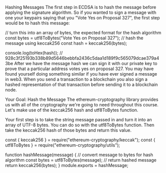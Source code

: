 Hashing Messages
The first step in ECDSA is to hash the message before applying the signature algorithm. So if you wanted to sign a message with one your keypairs saying that you "Vote Yes on Proposal 327", the first step would be to hash this message:

// turn this into an array of bytes, the expected format for the hash algorithm
const bytes = utf8ToBytes("Vote Yes on Proposal 327");
// hash the message using keccak256
const hash = keccak256(bytes); 

console.log(toHex(hash)); // 928c3f25193b338b89d5646bebbfa2436c5daa1d189f9c565079dcae379a43be
 After we have the message hash we can sign it with our private key to prove that a particular address votes yes on proposal 327. You may have found yourself doing something similar if you have ever signed a message in web3. When you send a transaction to a blockchain you also sign a hashed representation of that transaction before sending it to a blockchain node.

 Your Goal: Hash the Message
The ethereum-cryptography library provides us with all of the cryptography we're going to need throughout this course. Let's make use of the keccak256 hash and utf8ToBytes function.

Your first step is to take the string message passed in and turn it into an array of UTF-8 bytes. You can do so with the utf8ToBytes function.
Then take the keccak256 hash of those bytes and return this value.


const { keccak256 } = require("ethereum-cryptography/keccak");
const { utf8ToBytes } = require("ethereum-cryptography/utils");

function hashMessage(message) {
    // convert message to bytes for hash algorithm
    const bytes = utf8ToBytes(message);
    // return hashed message
    return keccak256(bytes);
}
module.exports = hashMessage;